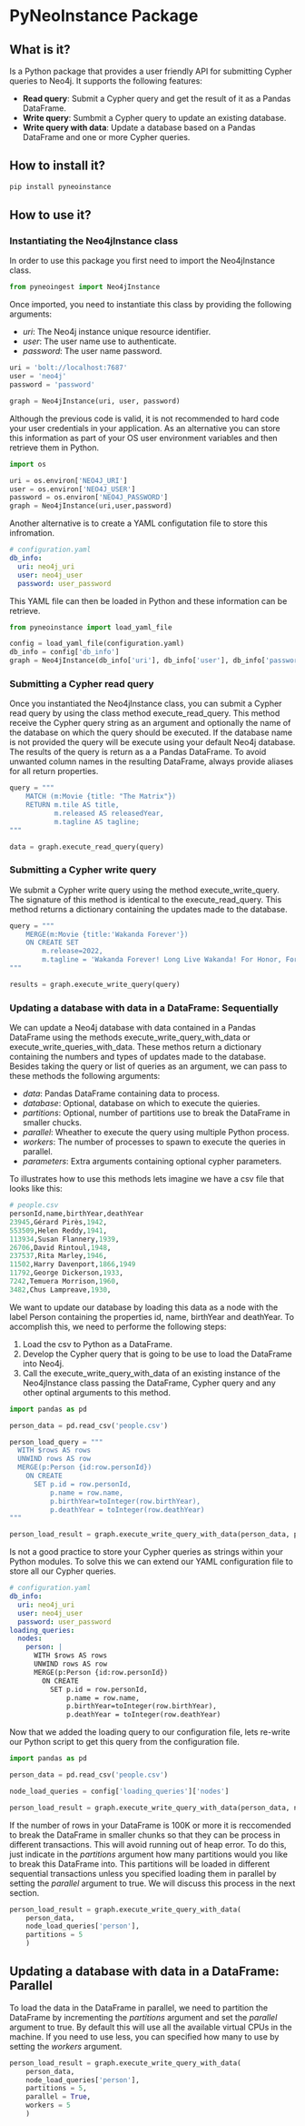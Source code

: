 # PyNeoInstance Package

## What is it?

Is a Python package that provides a user friendly API for submitting Cypher queries to Neo4j.
It supports the following features:

- __Read query__: Submit a Cypher query and get the result of it as a Pandas DataFrame.
- __Write query__: Sumbmit a Cypher query to update an existing database.
- __Write query with data__: Update a database based on a Pandas DataFrame and one or more Cypher queries.

## How to install it?

```python
pip install pyneoinstance
```

## How to use it?

### Instantiating the Neo4jInstance class

In order to use this package you first need to import the Neo4jInstance class.

```python
from pyneoingest import Neo4jInstance
```

Once imported, you need to instantiate this class by providing the following arguments:

- _uri_: The Neo4j instance unique resource identifier.
- _user_: The user name use to authenticate. 
- _password_: The user name password.

```python
uri = 'bolt://localhost:7687'
user = 'neo4j'
password = 'password'

graph = Neo4jInstance(uri, user, password)
```

Although the previous code is valid, it is not recommended to hard code your user credentials in your application. As an alternative you can store this information as part of your OS user environment variables and then retrieve them in Python.

```python
import os

uri = os.environ['NEO4J_URI']
user = os.environ['NEO4J_USER']
password = os.environ['NEO4J_PASSWORD']
graph = Neo4jInstance(uri,user,password)
```
Another alternative is to create a YAML configutation file to store this infromation.

```yaml
# configuration.yaml
db_info:
  uri: neo4j_uri
  user: neo4j_user
  password: user_password
```

This YAML file can then be loaded in Python and these information can be retrieve.

```python
from pyneoinstance import load_yaml_file

config = load_yaml_file(configuration.yaml)
db_info = config['db_info']
graph = Neo4jInstance(db_info['uri'], db_info['user'], db_info['password'])
```
### Submitting a Cypher read query

Once you instantiated the Neo4jInstance class, you can submit a Cypher read query by using the class method execute\_read\_query. This method receive the Cypher query string as an argument and optionally the name of the database on which the query should be executed. If the database name is not provided the query will be execute using your default Neo4j database. The results of the query is return as a a Pandas DataFrame. To avoid unwanted column names in the resulting DataFrame, always provide aliases for all return properties.

```python
query = """
    MATCH (m:Movie {title: "The Matrix"})
    RETURN m.tile AS title,
           m.released AS releasedYear,
           m.tagline AS tagline;
"""

data = graph.execute_read_query(query)
```
### Submitting a Cypher write query

We submit a Cypher write query using the method execute\_write\_query. The signature of this method is identical to the execute\_read\_query. This method returns a dictionary containing the updates made to the database.

```python
query = """
    MERGE(m:Movie {title:'Wakanda Forever'})
    ON CREATE SET
        m.release=2022,
        m.tagline = 'Wakanda Forever! Long Live Wakanda! For Honor, For Legacy, For Wakanda!'
"""

results = graph.execute_write_query(query)
```

### Updating a database with data in a DataFrame: Sequentially

We can update a Neo4j database with data contained in a Pandas DataFrame using the methods execute\_write\_query\_with\_data or execute\_write\_queries\_with\_data. These methos return a dictionary containing the numbers and types of updates made to the database. Besides taking the query or list of queries as an argument, we can pass to these methods the following arguments:

- _data_: Pandas DataFrame containing data to process.
- _database_: Optional, database on which to execute the quieries.
- _partitions_: Optional, number of partitions use to break the DataFrame in smaller chucks.
- _parallel_: Wheather to execute the query using multiple Python process.
- _workers_: The number of processes to spawn to execute the queries in parallel.
- _parameters_: Extra arguments containing optional cypher parameters.

To illustrates how to use this methods lets imagine we have a csv file that looks like this:

```python
# people.csv
personId,name,birthYear,deathYear
23945,Gérard Pirès,1942,
553509,Helen Reddy,1941,
113934,Susan Flannery,1939,
26706,David Rintoul,1948,
237537,Rita Marley,1946,
11502,Harry Davenport,1866,1949
11792,George Dickerson,1933,
7242,Temuera Morrison,1960,
3482,Chus Lampreave,1930,
```

We want to update our database by loading this data as a node with the label Person containing the properties id, name, birthYear and deathYear. To accomplish this, we need to performe the following steps:

1. Load the csv to Python as a DataFrame.
2. Develop the Cypher query that is going to be use to load the DataFrame into Neo4j.
3. Call the execute\_write\_query\_with\_data of an existing instance of the Neo4jInstance class passing the DataFrame, Cypher query and any other optinal arguments to this method. 

```python
import pandas as pd

person_data = pd.read_csv('people.csv')

person_load_query = """
  WITH $rows AS rows
  UNWIND rows AS row
  MERGE(p:Person {id:row.personId})
    ON CREATE
      SET p.id = row.personId,
          p.name = row.name,
          p.birthYear=toInteger(row.birthYear),
          p.deathYear = toInteger(row.deathYear)
"""

person_load_result = graph.execute_write_query_with_data(person_data, person_load_query)
```

Is not a good practice to store your Cypher queries as strings within your Python modules. To solve this we can extend our YAML configuration file to store all our Cypher queries.

```yaml
# configuration.yaml
db_info:
  uri: neo4j_uri
  user: neo4j_user
  password: user_password
loading_queries:
  nodes:
    person: |
      WITH $rows AS rows
      UNWIND rows AS row
      MERGE(p:Person {id:row.personId})
        ON CREATE
          SET p.id = row.personId,
              p.name = row.name,
              p.birthYear=toInteger(row.birthYear),
              p.deathYear = toInteger(row.deathYear)
```

Now that we added the loading query to our configuration file, lets re-write our Python script to get this query from the configuration file.

```python
import pandas as pd

person_data = pd.read_csv('people.csv')

node_load_queries = config['loading_queries']['nodes']

person_load_result = graph.execute_write_query_with_data(person_data, node_load_queries['person'])
```

If the number of rows in your DataFrame is 100K or more it is reccomended to break the DataFrame in smaller chunks so that they can be process in different transactions. This will avoid running out of heap error. To do this, just indicate in the _partitions_ argument how many partitions would you like to break this DataFrame into. This partitions will be loaded in different sequential transactions unless you specified loading them in parallel by setting the _parallel_ argument to true. We will discuss this process in the next section.

```python
person_load_result = graph.execute_write_query_with_data(
    person_data,
    node_load_queries['person'],
    partitions = 5
    )
```
## Updating a database with data in a DataFrame: Parallel  

To load the data in the DataFrame in parallel, we need to partition the DataFrame by incrementing the _partitions_ argument and set the _parallel_ argument to true. By default this will use all the available virtual CPUs in the machine. If you need to use less, you can specified how many to use by setting the _workers_ argument.

```python
person_load_result = graph.execute_write_query_with_data(
    person_data,
    node_load_queries['person'],
    partitions = 5,
    parallel = True,
    workers = 5
    )
```
